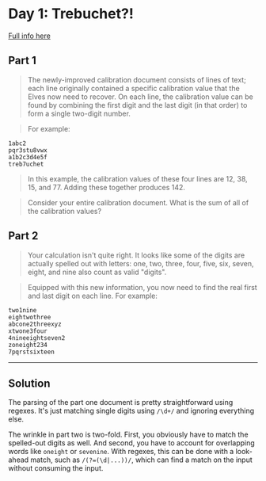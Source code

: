 # Day 1: Trebuchet?!

[Full info here](https://adventofcode.com/2023/day/1)

## Part 1
> The newly-improved calibration document consists of lines of text;
> each line originally contained a specific calibration value that the Elves now need to recover.
> On each line, the calibration value can be found by combining the first digit and the last
> digit (in that order) to form a single two-digit number.

> For example:
```
1abc2
pqr3stu8vwx
a1b2c3d4e5f
treb7uchet
```
>In this example, the calibration values of these four lines are 12, 38, 15, and 77.
>Adding these together produces 142.

>Consider your entire calibration document. What is the sum of all of the calibration values?

## Part 2
> Your calculation isn't quite right. It looks like some of the digits are actually spelled out
> with letters: one, two, three, four, five, six, seven, eight, and nine also count as valid "digits".

> Equipped with this new information, you now need to find the real first and last digit on each line. For example:
```
two1nine
eightwothree
abcone2threexyz
xtwone3four
4nineeightseven2
zoneight234
7pqrstsixteen
```

---

## Solution

The parsing of the part one document is pretty straightforward using regexes. It's just matching single digits
using `/\d+/` and ignoring everything else.

The wrinkle in part two is two-fold. First, you obviously have to match the spelled-out digits as well. And
second, you have to account for overlapping words like `oneight` or `sevenine`. With regexes, this can be done
with a look-ahead match, such as `/(?=(\d|...))/`, which can find a match on the input without consuming the input.
